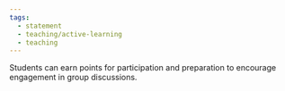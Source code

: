 ```yaml
---
tags:
  - statement
  - teaching/active-learning
  - teaching
---
```

Students can earn points for participation and preparation to encourage engagement in group discussions.